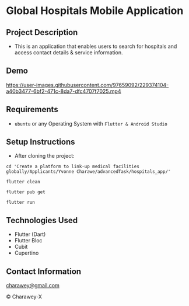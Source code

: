 # Global Hospitals Mobile Application

## Project Description
- This is an application that enables users to search for hospitals and access contact details & service information.

## Demo

https://user-images.githubusercontent.com/97659092/229374104-a40b3477-6bf2-471c-8da7-dfc4707f7025.mp4

## Requirements
- `ubuntu` or any Operating System with `Flutter & Android Studio`

## Setup Instructions
- After cloning the project:

```
cd 'Create a platform to link-up medical facilities globally/Applicants/Yvonne Charawe/advancedTask/hospitals_app/'

flutter clean

flutter pub get

flutter run
```


## Technologies Used
- Flutter (Dart)
- Flutter Bloc
- Cubit
- Cupertino


## Contact Information

<a href="mailto:charawey@gmail.com">charawey@gmail.com</a>



© Charawey-X

